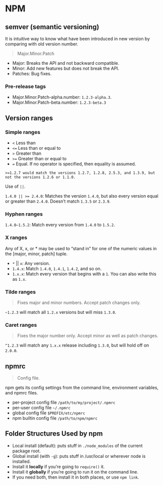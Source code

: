 # NPM

## semver (semantic versioning)

It is intuitive way to know what have been introduced in new version by comparing with old version number.

> Major.Minor.Patch

- Major: Breaks the API and not backward compatible.
- Minor: Add new features but does not break the API.
- Patches: Bug fixes.

### Pre-release tags

- Major.Minor.Patch-alpha.number: `1.2.3-alpha.3`.
- Major.Minor.Patch-beta.number: `1.2.3-beta.3`

## Version ranges

### Simple ranges

- `<` Less than
- `<=` Less than or equal to
- `>` Greater than
- `>=` Greater than or equal to
- `=` Equal. If no operator is specified, then equality is assumed.

`>=1.2.7 would match the versions 1.2.7, 1.2.8, 2.5.3, and 1.3.9, but not the versions 1.2.6 or 1.1.0.`

Use of `||`.

`1.4.0 || >= 2.4.0`: Matches the version `1.4.0`, but also every version equal or greater than `2.4.0`. Doesn’t match `1.3.5` or `2.3.9`.

### Hyphen ranges

`1.4.0–1.5.2`: Match every version from `1.4.0` to `1.5.2`.

### X ranges

Any of X, x, or * may be used to “stand in” for one of the numeric values in the [major, minor, patch] tuple.

- `*` || `x`: Any version.
- `1.4.x`: Match `1.4.0`, `1.4.1`, `1.4.2`, and so on.
- `1.x.x`: Match every version that begins with a `1`. You can also write this as `1.x`.

### Tilde ranges

> Fixes major and minor numbers. Accept patch changes only.

`~1.2.3` will match all `1.2.x` versions but will miss `1.3.0`.

### Caret ranges

> Fixes the major number only. Accept minor as well as patch changes.

`^1.2.3` will match any `1.x.x` release including `1.3.0`, but will hold off on `2.0.0`.

## npmrc

> Config file.

npm gets its config settings from the command line, environment variables, and npmrc files.

- per-project config file `/path/to/my/project/.npmrc`
- per-user config file `~/.npmrc`
- global config file `$PREFIX/etc/npmrc`
- npm builtin config file `/path/to/npm/npmrc`

## Folder Structures Used by npm

- Local install (default): puts stuff in  `./node_modules`  of the current package root.
- Global install (with  `-g`): puts stuff in /usr/local or wherever node is installed.
- Install it  **locally**  if you’re going to  `require()`  it.
- Install it  **globally**  if you’re going to run it on the command line.
- If you need both, then install it in both places, or use  `npm link`.
